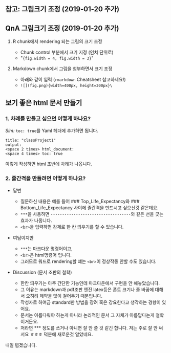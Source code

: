 ## 참고: 그림크기 조정 (2019-01-20 추가)  

## QnA 그림크기 조정 (2019-01-20 추가)  

1. R chunk에서 rendering 되는 그림의 크기 조정   
    + Chunk control 부분에서 크기 지정 (인치 단위로)  
    + "`{fig.width = 4, fig.width = 3}`"  

2. Markdown chunk에서 그림을 첨부하면서 크기 조정  
    + 아래와 같이 입력 (`rmarkdown` Cheatsheet 참고하세요!)  
    + `![](fig.png){width=400px, height=300px}\`  

## 보기 좋은 html 문서 만들기  

### 1. 차례를 만들고 싶으면 어떻게 하나요?  

*Sim:* `toc: true`를 Yaml 헤더에 추가하면 됩니다. 

`title: "classProject1"`  
`output:`     
`<space 2 times> html_document:`  
`<space 4 times> toc: true`  

이렇게 작성하면 html 초반에 차례가 나옵니다.  

### 2. 줄간격을 만들려면 어떻게 하나요?  

+ 답변  
    + 질문하신 내용은 예를 들어 ### Top_Life_Expectancy와 ### Bottom_Life_Expectancy 사이에 줄간격을 만드시고 싶으신것 같은데요.  
    + `***`을 사용하면 `-----------------------------------`와 같은 선을 긋는 효과가 나옵니다. 
    + `<br>`을 입력하면 강제로 한 칸 띄우기를 할 수 있습니다.  

+ 여담이지만  
    + `***`는 마크다운 명령어이고,  
    + `<br>`은 html명령어 입니다.   
    + 그러므로 워드로 rendering할 떄는 `<br>`이 정상작동 안할 수도 있습니다.  

+ Discussion (문서 조판의 철학)  
    + 한칸 띄우기는 아주 간단한 기능인데 마크다운에서 구현을 안 해놓았습니다.  
    + 그 이유는 markdown과 pdf조판 엔진 latex등은 폰트 크기나 줄 바꿈에 대해서 오히려 제약을 많이 걸어두기 때문입니다.  
    + 작성자로 하여금 standard한 방법을 장려 혹은 강요한다고 생각하는 경향이 있어요.  
    + 문서는 아름다워야 하는게 아니라 논리적인 문서 그 자체가 아름답다는게 철학이거든요.
    + 저라면 *** 정도를 쓰거나 아니면 잘 안 쓸 것 같긴 합니다. 저는 주로 잘 안 써서요 ㅎㅎㅎ 덕분에 새로운것 알았네요.

내일 뵙겠습니다.
